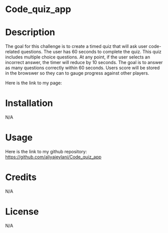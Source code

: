 # Code_quiz_app

# Description

The goal for this challenge is to create a timed quiz that will ask user code-related questions. The user has 60 seconds to complete the quiz. This quiz includes multiple choice questions. At any point, if the user selects an incorrect answer, the timer will reduce by 10 seconds. The goal is to answer as many questions correctly within 60 seconds. Users score will be stored in the browswer so they can to gauge progress against other players. 

Here is the link to my page:



# Installation

N/A

# Usage

Here is the link to my github repository: https://github.com/aliyajeylani/Code_quiz_app


# Credits

N/A

# License 

N/A
